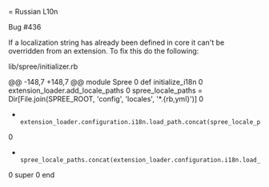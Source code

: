 = Russian L10n

Bug #436

If a localization string has already been defined in core it can't be overridden from an extension.
To fix this do the following:

lib/spree/initializer.rb

@@ -148,7 +148,7 @@ module Spree
0
     def initialize_i18n
0
       extension_loader.add_locale_paths
0
       spree_locale_paths = Dir[File.join(SPREE_ROOT, 'config', 'locales', '*.{rb,yml}')]
0
-      extension_loader.configuration.i18n.load_path.concat(spree_locale_paths)
0
+      spree_locale_paths.concat(extension_loader.configuration.i18n.load_path)
0
       super
0
     end
